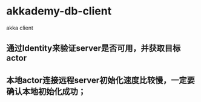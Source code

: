 # akkademy-db-client
akka client 
## 通过Identity来验证server是否可用，并获取目标actor
## 本地actor连接远程server初始化速度比较慢，一定要确认本地初始化成功；

